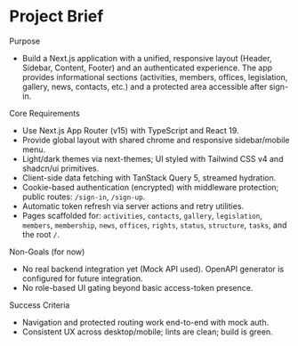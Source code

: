 # Project Brief

Purpose

- Build a Next.js application with a unified, responsive layout (Header, Sidebar, Content, Footer) and an authenticated experience. The app provides informational sections (activities, members, offices, legislation, gallery, news, contacts, etc.) and a protected area accessible after sign-in.

Core Requirements

- Use Next.js App Router (v15) with TypeScript and React 19.
- Provide global layout with shared chrome and responsive sidebar/mobile menu.
- Light/dark themes via next-themes; UI styled with Tailwind CSS v4 and shadcn/ui primitives.
- Client-side data fetching with TanStack Query 5, streamed hydration.
- Cookie-based authentication (encrypted) with middleware protection; public routes: `/sign-in`, `/sign-up`.
- Automatic token refresh via server actions and retry utilities.
- Pages scaffolded for: `activities`, `contacts`, `gallery`, `legislation`, `members`, `membership`, `news`, `offices`, `rights`, `status`, `structure`, `tasks`, and the root `/`.

Non-Goals (for now)

- No real backend integration yet (Mock API used). OpenAPI generator is configured for future integration.
- No role-based UI gating beyond basic access-token presence.

Success Criteria

- Navigation and protected routing work end-to-end with mock auth.
- Consistent UX across desktop/mobile; lints are clean; build is green.
